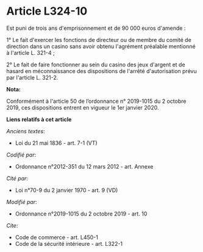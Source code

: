 # Article L324-10

Est puni de trois ans d'emprisonnement et de 90 000 euros d'amende :

1° Le fait d'exercer les fonctions de directeur ou de membre du comité de direction dans un casino sans avoir obtenu
l'agrément préalable mentionné à l'article L. 321-4 ;

2° Le fait de faire fonctionner au sein du casino des jeux d'argent et de hasard en méconnaissance des dispositions de
l'arrêté d'autorisation prévu par l'article L. 321-2.

**Nota:**

Conformément à l'article 50 de l’ordonnance n° 2019-1015 du 2 octobre 2019, ces dispositions entrent en vigueur le 1er
janvier 2020.

**Liens relatifs à cet article**

_Anciens textes_:

  - Loi du 21 mai 1836 - art. 7-1 (VT)

_Codifié par_:

  - Ordonnance n°2012-351 du 12 mars 2012 - art. Annexe

_Cité par_:

  - Loi n°70-9 du 2 janvier 1970 - art. 9 (VD)

_Modifié par_:

  - Ordonnance n°2019-1015 du 2 octobre 2019 - art. 10

_Cite_:

  - Code de commerce - art. L450-1
  - Code de la sécurité intérieure - art. L322-1
